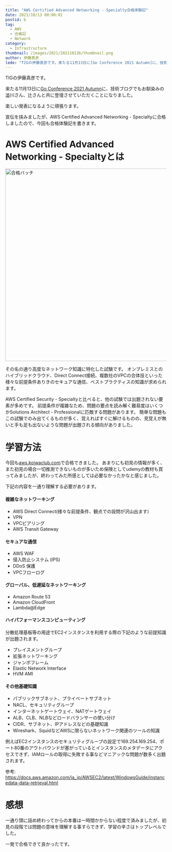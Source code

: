```yaml
---
title: "AWS Certified Advanced Networking - Specialty合格体験記"
date: 2021/10/13 00:00:01
postid: b
tag:
  - AWS
  - 合格記
  - Network
category:
  - Infrastructure
thumbnail: /images/2021/20211013b/thumbnail.png
author: 伊藤真彦
lede: "TIGの伊藤真彦です。来たる11月13日に[Go Conference 2021 Autumn]に、技術ブログでもお馴染みの澁川さん、辻さんと共に登壇させていただくことになりました。楽しい発表になるように頑張ります。宣伝を挟みましたが、AWS Certified Advanced Networking - Specialtyに合格しましたので、今回も合格体験記を書きます。"
---
```

TIGの伊藤真彦です。

来たる11月13日に[Go Conference 2021 Autumn](https://gocon.jp/2021autumn/)に、技術ブログでもお馴染みの澁川さん、辻さんと共に登壇させていただくことになりました。

楽しい発表になるように頑張ります。

宣伝を挟みましたが、AWS Certified Advanced Networking - Specialtyに合格しましたので、今回も合格体験記を書きます。

# AWS Certified Advanced Networking - Specialtyとは

<img src="/images/2021/20211013b/image.png" alt="合格バッチ" width="600" height="600" loading="lazy">

その名の通り高度なネットワーク知識に特化した試験です。
オンプレミスとのハイブリッドクラウド、Direct Connect接続、複数社のVPCの合体技といった様々な前提条件ありきのセキュアな通信、ベストプラクティスの知識が求められます。

AWS Certified Security - Specialtyと比べると、他の試験では出題されない要素が多めです。
前提条件が複雑なため、問題の要点を読み解く難易度はいくつかSolutions Architect - Professionalに匹敵する問題があります。
簡単な問題もこの試験でのみ出てくるものが多く、覚えればすぐに解けるものの、見覚えが無いと手も足も出ないような問題が出題される傾向がありました。

# 学習方法

今回も[aws.koiwaclub.com](https://aws.koiwaclub.com/)で合格できました。
あまりにも初見の情報が多く、また初見の場合一切推測できないものが多いため保険としてudemyの教材も買ってみましたが、終わってみた所感としては必要なかったかなと感じました。

下記の内容を一通り理解する必要があります。

#### 複雑なネットワーキング

* AWS Direct Connect(様々な前提条件、観点での設問が沢山出ます)
* VPN
* VPCピアリング
* AWS Transit Gateway

#### セキュアな通信

* AWS WAF
* 侵入防止システム (IPS)
* DDoS 保護
* VPCフローログ

#### グローバル、低遅延なネットワーキング

* Amazon Route 53
* Amazon CloudFront
* Lambda@Edge

#### ハイパフォーマンスコンピューティング

分散処理基板等の用途でEC2インスタンスを利用する際の下記のような前提知識が出題されます。

* プレイスメントグループ
* 拡張ネットワーキング
* ジャンボフレーム
* Elastic Network Interface
* HVM AMI

#### その他基礎知識

* パブリックサブネット、プライベートサブネット
* NACL、セキュリティグループ
* インターネットゲートウェイ、NATゲートウェイ
* ALB、CLB、NLBなどロードバランサーの使い分け
* CIDR、サブネット、IPアドレスなどの基礎知識
* Wireshark、SquidなどAWSに限らないネットワーク関連のツールの知識

例えばEC2インスタンスのセキュリティグループの設定で169.254.169.254、ポート80番のアウトバウンドが塞がっているとインスタンスのメタデータにアクセスできず、IAMロールの取得に失敗する事などマニアックな問題が数多く出題されます。

参考: https://docs.aws.amazon.com/ja_jp/AWSEC2/latest/WindowsGuide/instancedata-data-retrieval.html

# 感想

一通り頭に詰め終わってからの本番は一時間かからない程度で済みましたが、初見の段階では問題の意味を理解する事すらできず、学習の辛さはトップレベルでした。

一発で合格できて良かったです。
